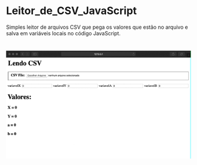 # Leitor_de_CSV_JavaScript
Simples leitor de arquivos CSV que pega os valores que estão no arquivo e salva em variáveis locais no código JavaScript.

<h1 align="center">
    <img alt="exemple" title="#exemple" src="Exemplo_Gif/Lendo_CSV.gif" width="600px" />
</h1>
